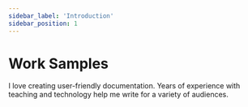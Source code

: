 ```yaml
---
sidebar_label: 'Introduction'
sidebar_position: 1
---
```


# Work Samples

I love creating user-friendly documentation. Years of experience with teaching and technology help me write for a variety of audiences.
